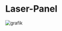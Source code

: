 # Laser-Panel
![grafik](https://github.com/meerk40t/meerk40t/assets/2670784/7a77ad01-48c9-48d6-9194-9d88e317ba61)
